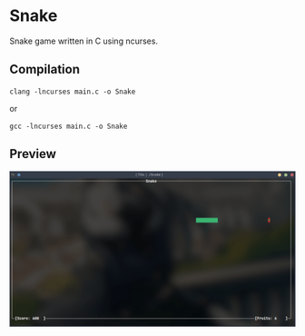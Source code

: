 # Snake

Snake game written in C using ncurses.

## Compilation

    clang -lncurses main.c -o Snake

or

    gcc -lncurses main.c -o Snake

## Preview

![ncurses Snake](./snake.gif)
